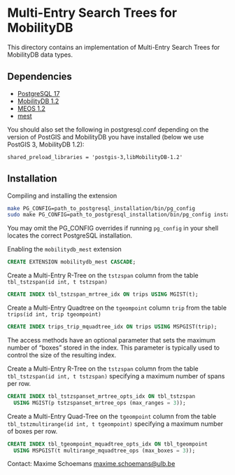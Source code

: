 Multi-Entry Search Trees for MobilityDB
========================================

This directory contains an implementation of Multi-Entry Search Trees for MobilityDB data types.

Dependencies
------------
- [PostgreSQL 17](https://www.postgresql.org/)
- [MobilityDB 1.2](https://github.com/MobilityDB/MobilityDB)
- [MEOS 1.2](https://www.libmeos.org/)
- [mest](https://github.com/MobilityDB/mest)

You should also set the following in postgresql.conf depending on the version of PostGIS and MobilityDB you have installed (below we use PostGIS 3, MobilityDB 1.2):

```
shared_preload_libraries = 'postgis-3,libMobilityDB-1.2'
```

Installation
------------
Compiling and installing the extension
```bash
make PG_CONFIG=path_to_postgresql_installation/bin/pg_config
sudo make PG_CONFIG=path_to_postgresql_installation/bin/pg_config install
```
You may omit the PG_CONFIG overrides if running `pg_config` in your shell locates the correct PostgreSQL installation.

Enabling the `mobilitydb_mest` extension
```sql
CREATE EXTENSION mobilitydb_mest CASCADE;
```

Create a Multi-Entry R-Tree on the `tstzspan` column from the table `tbl_tstzspan(id int, t tstzspan)`
```sql
CREATE INDEX tbl_tstzspan_mrtree_idx ON trips USING MGIST(t);
```

Create a Multi-Entry Quadtree on the `tgeompoint` column `trip` from the table `trips(id int, trip tgeompoint)`
```sql
CREATE INDEX trips_trip_mquadtree_idx ON trips USING MSPGIST(trip);
```

The access methods have an optional parameter that sets the maximum number of &ldquo;boxes&rdquo; stored in the index. This parameter is typically used to control the size of the resulting index.

Create a Multi-Entry R-Tree on the `tstzspan` column from the table `tbl_tstzspan(id int, t tstzspan)` specifying a maximum number of spans per row.
```sql
CREATE INDEX tbl_tstzspanset_mrtree_opts_idx ON tbl_tstzspan 
  USING MGIST(p tstzspanset_mrtree_ops (max_ranges = 3));
```

Create a Multi-Entry Quad-Tree on the `tgeompoint` column from the table `tbl_tstzmultirange(id int, t tgeompoint)` specifying a maximum number of boxes per row.
```sql
CREATE INDEX tbl_tgeompoint_mquadtree_opts_idx ON tbl_tgeompoint
  USING MSPGIST(t multirange_mquadtree_ops (max_boxes = 3));
```


Contact:
  Maxime Schoemans  <maxime.schoemans@ulb.be>
